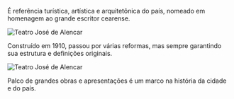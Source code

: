 É referência turística, artística e arquitetônica do país, nomeado em homenagem ao grande escritor cearense.

![Teatro José de Alencar](/images/pictures/fortaleza/place4/1.webp)

Construído em 1910, passou por várias reformas, mas sempre garantindo sua estrutura e definições originais.  

![Teatro José de Alencar](/images/pictures/fortaleza/place4/2.webp)

Palco de grandes obras e apresentações é um marco na história da cidade e do país.
